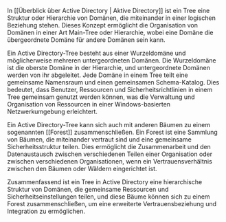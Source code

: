 In [[Überblick über Active Directory | Aktive Directory]] ist ein Tree  eine Struktur oder Hierarchie von Domänen, die miteinander in einer logischen Beziehung stehen. Dieses Konzept ermöglicht die Organisation von Domänen in einer Art 
Main-Tree oder Hierarchie, wobei eine Domäne die übergeordnete Domäne für andere Domänen sein kann.

Ein Active Directory-Tree besteht aus einer Wurzeldomäne und möglicherweise mehreren untergeordneten Domänen. Die Wurzeldomäne ist die oberste Domäne in der Hierarchie, und untergeordnete Domänen werden von ihr abgeleitet. Jede Domäne in einem Tree teilt eine gemeinsame Namensraum und einen gemeinsamen Schema-Katalog. Dies bedeutet, dass Benutzer, Ressourcen und Sicherheitsrichtlinien in einem Tree gemeinsam genutzt werden können, was die Verwaltung und Organisation von Ressourcen in einer Windows-basierten Netzwerkumgebung erleichtert.

Ein Active Directory-Tree kann sich auch mit anderen Bäumen zu einem sogenannten [[Forest]] zusammenschließen. Ein Forest ist eine Sammlung von Bäumen, die miteinander vertraut sind und eine gemeinsame Sicherheitsstruktur teilen. Dies ermöglicht die Zusammenarbeit und den Datenaustausch zwischen verschiedenen Teilen einer Organisation oder zwischen verschiedenen Organisationen, wenn ein Vertrauensverhältnis zwischen den Bäumen oder Wäldern eingerichtet ist.

Zusammenfassend ist ein Tree in Active Directory eine hierarchische Struktur von Domänen, die gemeinsame Ressourcen und Sicherheitseinstellungen teilen, und diese Bäume können sich zu einem Forest zusammenschließen, um eine erweiterte Vertrauensbeziehung und Integration zu ermöglichen.
